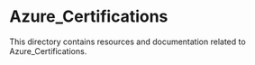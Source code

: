 # Azure_Certifications
This directory contains resources and documentation related to Azure_Certifications.
